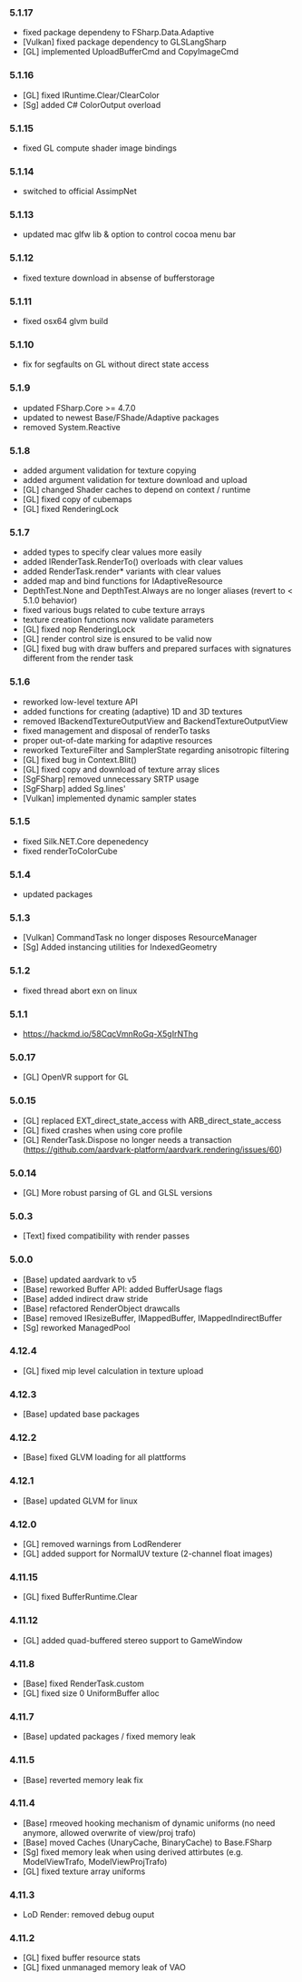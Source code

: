 ### 5.1.17
- fixed package dependeny to FSharp.Data.Adaptive
- [Vulkan] fixed package dependency to GLSLangSharp
- [GL] implemented UploadBufferCmd and CopyImageCmd

### 5.1.16
- [GL] fixed IRuntime.Clear/ClearColor
- [Sg] added C# ColorOutput overload

### 5.1.15
- fixed GL compute shader image bindings

### 5.1.14
- switched to official AssimpNet

### 5.1.13
- updated mac glfw lib & option to control cocoa menu bar

### 5.1.12
- fixed texture download in absense of bufferstorage

### 5.1.11
- fixed osx64 glvm build

### 5.1.10
- fix for segfaults on GL without direct state access

### 5.1.9
- updated FSharp.Core >= 4.7.0
- updated to newest Base/FShade/Adaptive packages
- removed System.Reactive

### 5.1.8
- added argument validation for texture copying
- added argument validation for texture download and upload
- [GL] changed Shader caches to depend on context / runtime
- [GL] fixed copy of cubemaps
- [GL] fixed RenderingLock

### 5.1.7
- added types to specify clear values more easily
- added IRenderTask.RenderTo() overloads with clear values
- added RenderTask.render* variants with clear values
- added map and bind functions for IAdaptiveResource
- DepthTest.None and DepthTest.Always are no longer aliases (revert to < 5.1.0 behavior)
- fixed various bugs related to cube texture arrays
- texture creation functions now validate parameters
- [GL] fixed nop RenderingLock 
- [GL] render control size is ensured to be valid now
- [GL] fixed bug with draw buffers and prepared surfaces with signatures different from the render task
### 5.1.6
- reworked low-level texture API
- added functions for creating (adaptive) 1D and 3D textures
- removed IBackendTextureOutputView and BackendTextureOutputView
- fixed management and disposal of renderTo tasks
- proper out-of-date marking for adaptive resources
- reworked TextureFilter and SamplerState regarding anisotropic filtering
- [GL] fixed bug in Context.Blit()
- [GL] fixed copy and download of texture array slices
- [SgFSharp] removed unnecessary SRTP usage
- [SgFSharp] added Sg.lines'
- [Vulkan] implemented dynamic sampler states

### 5.1.5
- fixed Silk.NET.Core depenedency
- fixed renderToColorCube 

### 5.1.4
- updated packages

### 5.1.3
- [Vulkan] CommandTask no longer disposes ResourceManager
- [Sg] Added instancing utilities for IndexedGeometry 

### 5.1.2
- fixed thread abort exn on linux

### 5.1.1
- https://hackmd.io/58CqcVmnRoGq-X5gIrNThg

### 5.0.17
 - [GL] OpenVR support for GL
 
### 5.0.15
 - [GL] replaced EXT_direct_state_access with ARB_direct_state_access
 - [GL] fixed crashes when using core profile
 - [GL] RenderTask.Dispose no longer needs a transaction (https://github.com/aardvark-platform/aardvark.rendering/issues/60)

### 5.0.14
 - [GL] More robust parsing of GL and GLSL versions

### 5.0.3
 - [Text] fixed compatibility with render passes

### 5.0.0
 - [Base] updated aardvark to v5
 - [Base] reworked Buffer API: added BufferUsage flags
 - [Base] added indirect draw stride
 - [Base] refactored RenderObject drawcalls
 - [Base] removed IResizeBuffer, IMappedBuffer, IMappedIndirectBuffer
 - [Sg] reworked ManagedPool

### 4.12.4
 - [GL] fixed mip level calculation in texture upload

### 4.12.3
 - [Base] updated base packages

### 4.12.2
 - [Base] fixed GLVM loading for all plattforms

### 4.12.1
 - [Base] updated GLVM for linux

### 4.12.0
 - [GL] removed warnings from LodRenderer
 - [GL] added support for NormalUV texture (2-channel float images)

### 4.11.15
 - [GL] fixed BufferRuntime.Clear

### 4.11.12
 - [GL] added quad-buffered stereo support to GameWindow

### 4.11.8
 - [Base] fixed RenderTask.custom
 - [GL] fixed size 0 UniformBuffer alloc

### 4.11.7
 - [Base] updated packages / fixed memory leak

### 4.11.5
 - [Base] reverted memory leak fix

### 4.11.4
 - [Base] rmeoved hooking mechanism of dynamic uniforms (no need anymore, allowed overwrite of view/proj trafo)
 - [Base] moved Caches (UnaryCache, BinaryCache) to Base.FSharp
 - [Sg] fixed memory leak when using derived attirbutes (e.g. ModelViewTrafo, ModelViewProjTrafo)
 - [GL] fixed texture array uniforms 

### 4.11.3
 - LoD Render: removed debug ouput

### 4.11.2
 - [GL] fixed buffer resource stats
 - [GL] fixed unmanaged memory leak of VAO
 
